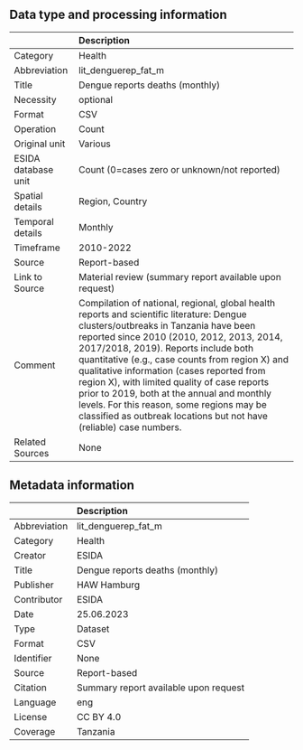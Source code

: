 ## Data type and processing information 

|                     | Description                                                                                                                                                                                                                                                                                                                                                                                                                                                                                                                               |
|:--------------------|:------------------------------------------------------------------------------------------------------------------------------------------------------------------------------------------------------------------------------------------------------------------------------------------------------------------------------------------------------------------------------------------------------------------------------------------------------------------------------------------------------------------------------------------|
| Category            | Health                                                                                                                                                                                                                                                                                                                                                                                                                                                                                                                                    |
| Abbreviation        | lit_denguerep_fat_m                                                                                                                                                                                                                                                                                                                                                                                                                                                                                                                       |
| Title               | Dengue reports deaths (monthly)                                                                                                                                                                                                                                                                                                                                                                                                                                                                                                           |
| Necessity           | optional                                                                                                                                                                                                                                                                                                                                                                                                                                                                                                                                  |
| Format              | CSV                                                                                                                                                                                                                                                                                                                                                                                                                                                                                                                                       |
| Operation           | Count                                                                                                                                                                                                                                                                                                                                                                                                                                                                                                                                     |
| Original unit       | Various                                                                                                                                                                                                                                                                                                                                                                                                                                                                                                                                   |
| ESIDA database unit | Count (0=cases zero or unknown/not reported)                                                                                                                                                                                                                                                                                                                                                                                                                                                                                              |
| Spatial details     | Region, Country                                                                                                                                                                                                                                                                                                                                                                                                                                                                                                                           |
| Temporal details    | Monthly                                                                                                                                                                                                                                                                                                                                                                                                                                                                                                                                   |
| Timeframe           | 2010-2022                                                                                                                                                                                                                                                                                                                                                                                                                                                                                                                                 |
| Source              | Report-based                                                                                                                                                                                                                                                                                                                                                                                                                                                                                                                              |
| Link to Source      | Material review (summary report available upon request)                                                                                                                                                                                                                                                                                                                                                                                                                                                                                   |
| Comment             | Compilation of national, regional, global health reports and scientific literature: Dengue clusters/outbreaks in Tanzania have been reported since 2010 (2010, 2012, 2013, 2014, 2017/2018, 2019). Reports include both quantitative (e.g., case counts from region X) and qualitative information (cases reported from region X), with limited quality of case reports prior to 2019, both at the annual and monthly levels. For this reason, some regions may be classified as outbreak locations but not have (reliable) case numbers. |
| Related Sources     | None                                                                                                                                                                                                                                                                                                                                                                                                                                                                                                                                      |

## Metadata information 

|              | Description                           |
|:-------------|:--------------------------------------|
| Abbreviation | lit_denguerep_fat_m                   |
| Category     | Health                                |
| Creator      | ESIDA                                 |
| Title        | Dengue reports deaths (monthly)       |
| Publisher    | HAW Hamburg                           |
| Contributor  | ESIDA                                 |
| Date         | 25.06.2023                            |
| Type         | Dataset                               |
| Format       | CSV                                   |
| Identifier   | None                                  |
| Source       | Report-based                          |
| Citation     | Summary report available upon request |
| Language     | eng                                   |
| License      | CC BY 4.0                             |
| Coverage     | Tanzania                              |